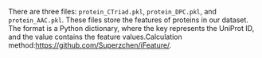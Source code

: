 There are three files: `protein_CTriad.pkl`, `protein_DPC.pkl`, and `protein_AAC.pkl`. These files store the features of proteins in our dataset. The format is a Python dictionary, where the key represents the UniProt ID, and the value contains the feature values.Calculation method:https://github.com/Superzchen/iFeature/.
